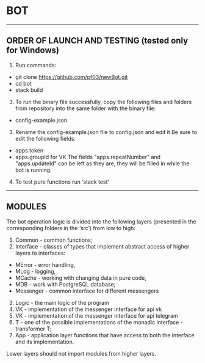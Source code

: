 # BOT
*** 
## ORDER OF LAUNCH AND TESTING (tested only for Windows)

1.	Run commands:
   * git clone https://github.com/pf03/newBot.git
   * cd bot
   * stack build
3. To run the binary file successfully, copy the following files and folders from repository into the same folder with the binary file:
* config-example.json
3. Rename the config-example.json file to config.json and edit it
Be sure to edit the following fields:
* apps.token
* apps.groupId for VK
The fields "apps.repeatNumber" and "apps.updateId" can be left as they are, they will be filled in while the bot is running.
4. To test pure functions run ‘stack test’

***
## MODULES

The bot operation logic is divided into the following layers (presented in the corresponding folders in the ‘src’) from low to high:
1. Common       - common functions;
2. Interface    - classes of types that implement abstract access of higher layers to interfaces:
  * MError  - error handling,
  * MLog    - logging,
  * MCache  - working with changing data in pure code,
  * MDB     - work with PostgreSQL database;
  * Messenger - common interface for different messengers
3. Logic    - the main logic of the program
4. VK       - implementation of the messenger interface for api vk
5. VK       - implementation of the messenger interface for api telegram
6. T        - one of the possible implementations of the monadic interface - transformer T;
7. App      - application layer functions that have access to both the interface and its implementation.

Lower layers should not import modules from higher layers.